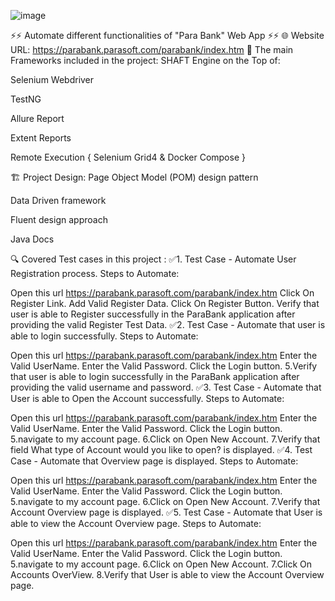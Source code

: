 ![image](https://user-images.githubusercontent.com/106430949/235321791-79e52df0-6ef8-47ac-8e15-cd5516c768ff.png)

⚡️⚡️ Automate different functionalities of "Para Bank" Web App ⚡️⚡️
🌐 Website URL: https://parabank.parasoft.com/parabank/index.htm
📝 The main Frameworks included in the project:
SHAFT Engine on the Top of:

Selenium Webdriver

TestNG

Allure Report

Extent Reports

Remote Execution { Selenium Grid4 & Docker Compose }

🏗️ Project Design:
Page Object Model (POM) design pattern

Data Driven framework

Fluent design approach

Java Docs

🔍️ Covered Test cases in this project :
✅1. Test Case - Automate User Registration process.
Steps to Automate:

Open this url https://parabank.parasoft.com/parabank/index.htm
Click On Register Link.
Add Valid Register Data.
Click On Register Button.
Verify that user is able to Register successfully in the ParaBank application after providing the valid Register Test Data.
✅2. Test Case - Automate that user is able to login successfully.
Steps to Automate:

Open this url https://parabank.parasoft.com/parabank/index.htm
Enter the Valid UserName.
Enter the Valid Password.
Click the Login button. 5.Verify that user is able to login successfully in the ParaBank application after providing the valid username and password.
✅3. Test Case - Automate that User is able to Open the Account successfully.
Steps to Automate:

Open this url https://parabank.parasoft.com/parabank/index.htm
Enter the Valid UserName.
Enter the Valid Password.
Click the Login button. 5.navigate to my account page. 6.Click on Open New Account. 7.Verify that field What type of Account would you like to open? is displayed.
✅4. Test Case - Automate that Overview page is displayed.
Steps to Automate:

Open this url https://parabank.parasoft.com/parabank/index.htm
Enter the Valid UserName.
Enter the Valid Password.
Click the Login button. 5.navigate to my account page. 6.Click on Open New Account. 7.Verify that Account Overview page is displayed.
✅5. Test Case - Automate that User is able to view the Account Overview page.
Steps to Automate:

Open this url https://parabank.parasoft.com/parabank/index.htm
Enter the Valid UserName.
Enter the Valid Password.
Click the Login button. 5.navigate to my account page. 6.Click on Open New Account. 7.Click On Accounts OverView. 8.Verify that User is able to view the Account Overview page.
